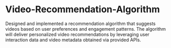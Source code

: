 # Video-Recommendation-Algorithm
Designed and implemented a recommendation algorithm that suggests videos based on user preferences and engagement patterns. The algorithm will deliver personalized video recommendations by leveraging user interaction data and video metadata obtained via provided APIs.
